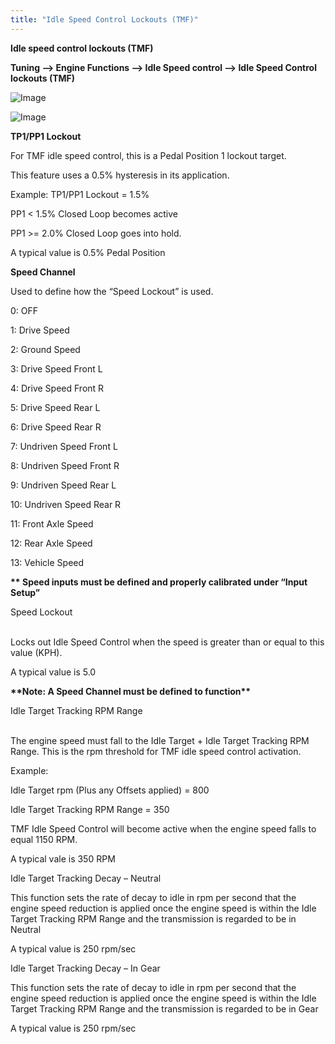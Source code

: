 ```yaml
---
title: "Idle Speed Control Lockouts (TMF)"
---
```



**Idle speed control lockouts (TMF)**

**Tuning –\> Engine Functions –\> Idle Speed control –\> Idle Speed Control lockouts (TMF)**


![Image](</lib/AAAA83.jpg>)


![Image](</lib/Idle speed control lockouts TMF.jpg>)


**TP1/PP1 Lockout**


For TMF idle speed control, this is a Pedal Position 1 lockout target.

This feature uses a 0.5% hysteresis in its application.

Example: TP1/PP1 Lockout = 1.5%

PP1 \< 1.5% Closed Loop becomes active

PP1 \>= 2.0% Closed Loop goes into hold.


A typical value is 0.5% Pedal Position


**Speed Channel**


Used to define how the “Speed Lockout” is used.  


&#48;: OFF

&#49;: Drive Speed

&#50;: Ground Speed

&#51;: Drive Speed Front L

&#52;: Drive Speed Front R

&#53;: Drive Speed Rear L

&#54;: Drive Speed Rear R

&#55;: Undriven Speed Front L

&#56;: Undriven Speed Front R

&#57;: Undriven Speed Rear L

&#49;0: Undriven Speed Rear R

&#49;1: Front Axle Speed

&#49;2: Rear Axle Speed

&#49;3: Vehicle Speed


**\*\* Speed inputs must be defined and properly calibrated under “Input Setup”**


Speed Lockout

\
Locks out Idle Speed Control when the speed is greater than or equal to this value (KPH).


A typical value is 5.0


**\*\*Note: A Speed Channel must be defined to function\*\***


Idle Target Tracking RPM Range

\
The engine speed must fall to the Idle Target + Idle Target Tracking RPM Range. This is the rpm threshold for TMF idle speed control activation.

Example:

Idle Target rpm (Plus any Offsets applied) = 800&nbsp;

Idle Target Tracking RPM Range = 350

TMF Idle Speed Control will become active when the engine speed falls to equal 1150 RPM.

A typical vale is 350 RPM


Idle Target Tracking Decay – Neutral

This function sets the rate of decay to idle in rpm per second that the engine speed reduction is applied once the engine speed is within the Idle Target Tracking RPM Range and the transmission is regarded to be in Neutral

A typical value is 250 rpm/sec


Idle Target Tracking Decay – In Gear

This function sets the rate of decay to idle in rpm per second that the engine speed reduction is applied once the engine speed is within the Idle Target Tracking RPM Range and the transmission is regarded to be in Gear

A typical value is 250 rpm/sec

